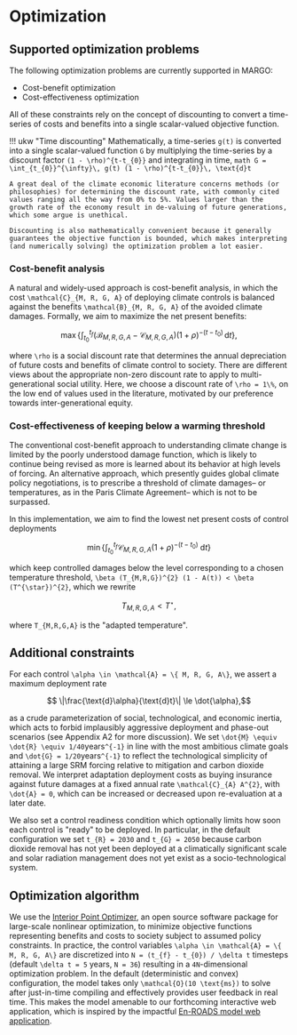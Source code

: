 # Optimization

## Supported optimization problems

The following optimization problems are currently supported in MARGO:
- Cost-benefit optimization
- Cost-effectiveness optimization

All of these constraints rely on the concept of discounting to convert a time-series of costs and benefits into a single scalar-valued objective function.

!!! ukw "Time discounting"
    Mathematically, a time-series ``g(t)`` is converted into a single scalar-valued function ``G`` by multiplying the time-series by a discount factor ``(1 - \rho)^{t-t_{0}}`` and integrating in time,
    ```math
        G = \int_{t_{0}}^{\infty}\, g(t) (1 - \rho)^{t-t_{0}}\, \text{d}t
    ```

    A great deal of the climate economic literature concerns methods (or philosophies) for determining the discount rate, with commonly cited values ranging all the way from 0% to 5%. Values larger than the growth rate of the economy result in de-valuing of future generations, which some argue is unethical.

    Discounting is also mathematically convenient because it generally guarantees the objective function is bounded, which makes interpreting (and numerically solving) the optimization problem a lot easier.

### Cost-benefit analysis

A natural and widely-used approach is cost-benefit analysis, in which the cost ``\mathcal{C}_{M, R, G, A}`` of deploying climate controls is balanced against the benefits ``\mathcal{B}_{M, R, G, A}`` of the avoided climate damages. Formally, we aim to maximize the net present benefits:

```math
    \max \left\{ \int_{t_{0}}^{t_{f}}
    \left(\mathcal{B}_{M, R, G, A} - \mathcal{C}_{M, R, G, A} \right) (1 + \rho)^{-(t-t_{0})} \, \text{d}t \right\},
```

where ``\rho`` is a social discount rate that determines the annual depreciation of future costs and benefits of climate control to society. There are different views about the appropriate non-zero discount rate to apply to multi-generational social utility. Here, we choose a discount rate of ``\rho = 1\%``, on the low end of values used in the literature, motivated by our preference towards inter-generational equity.

### Cost-effectiveness of keeping below a warming threshold

The conventional cost-benefit approach to understanding climate change is limited by the poorly understood damage function, which is likely to continue being revised as more is learned about its behavior at high levels of forcing. An alternative approach, which presently guides global climate policy negotiations, is to prescribe a threshold of climate damages– or temperatures, as in the Paris Climate Agreement– which is not to be surpassed.

In this implementation, we aim to find the lowest net present costs of control deployments
```math
    \min\left\{\int_{t_{0}}^{t_{f}} \mathcal{C}_{M,R,G,A} (1 + \rho)^{-(t-t_{0})} \text{ d}t\right\}
```
which keep controlled damages below the level corresponding to a chosen temperature threshold,
``\beta (T_{M,R,G})^{2} (1 - A(t)) < \beta (T^{\star})^{2}``, which we rewrite
```math
    T_{M,R,G,A} < T^{\star},
```
where ``T_{M,R,G,A}`` is the "adapted temperature".

## Additional constraints

For each control ``\alpha \in \mathcal{A} = \{ M, R, G, A\}``, we assert a maximum deployment rate
```math
    \|\frac{\text{d}\alpha}{\text{d}t}\| \le \dot{\alpha},
```
as a crude parameterization of social, technological, and economic inertia, which acts to forbid implausibly aggressive deployment and phase-out scenarios (see Appendix A2 for more discussion). We set ``\dot{M} \equiv \dot{R} \equiv 1/40``years``^{-1}`` in line with the most ambitious climate goals and ``\dot{G} = 1/20``years``^{-1}`` to reflect the technological simplicity of attaining a large SRM forcing relative to mitigation and carbon dioxide removal. We interpret adaptation deployment costs as buying insurance against future damages at a fixed annual rate ``\mathcal{C}_{A} A^{2}``, with ``\dot{A} = 0``, which can be increased or decreased upon re-evaluation at a later date.

We also set a control readiness condition which optionally limits how soon each control is "ready" to be deployed. In particular, in the default configuration we set ``t_{R} = 2030`` and ``t_{G} = 2050`` because carbon dioxide removal has not yet been deployed at a climatically significant scale and solar radiation management does not yet exist as a socio-technological system.

## Optimization algorithm

We use the [Interior Point Optimizer](https://github.com/coin-or/Ipopt), an open source software package for large-scale nonlinear optimization, to minimize objective functions representing benefits and costs to society subject to assumed policy constraints. In practice, the control variables ``\alpha \in \mathcal{A} = \{ M, R, G, A\}`` are discretized into ``N = (t_{f} - t_{0}) / \delta t`` timesteps (default ``\delta t = 5`` years, ``N = 36``) resulting in a ``4N``-dimensional optimization problem. In the default (deterministic and convex) configuration, the model takes only ``\mathcal{O}(10 \text{ms})`` to solve after just-in-time compiling and effectively provides user feedback in real time.  This makes the model amenable to our forthcoming interactive web application, which is inspired by the impactful [En-ROADS model web application](https://en-roads.climateinteractive.org/scenario.html).
